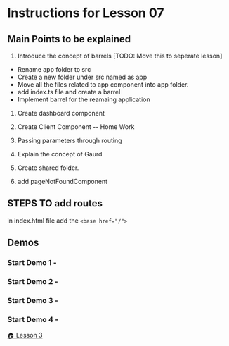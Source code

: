 # Instructions for Lesson 07

## Main Points to be explained

1. Introduce the concept of barrels  [TODO: Move this to seperate lesson]
  * Rename app folder to src
  * Create a new folder under src named as app
  * Move all the files related to app component into app folder. 
  * add index.ts file and create a barrel
  * Implement barrel for the reamaing application

1. Create dashboard component
1. Create Client Component -- Home Work
1. Passing parameters through routing
1. Explain the concept of Gaurd

1. Create shared folder. 
2. add pageNotFoundComponent

## STEPS TO add routes
in index.html file add the `<base href="/">`
## Demos

### **Start Demo 1** -


### **Start Demo 2** -


### **Start Demo 3** -

### **Start Demo 4** -


 [ :house: Lesson 3](https://github.com/costaivo/AngularJs2-AdManager/tree/Dev/02_AdManager/03_Lesson/Start) 